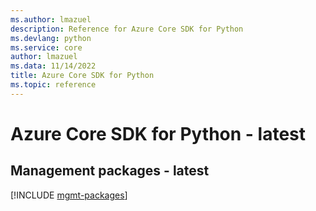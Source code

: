 ```yaml
---
ms.author: lmazuel
description: Reference for Azure Core SDK for Python
ms.devlang: python
ms.service: core
author: lmazuel
ms.data: 11/14/2022
title: Azure Core SDK for Python
ms.topic: reference
---
```

# Azure Core SDK for Python - latest

## Management packages - latest
[!INCLUDE [mgmt-packages](core-mgmt-index.md)]